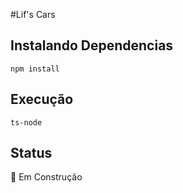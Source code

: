 #Lif's Cars

## Instalando Dependencias
```
npm install
```

## Execução 
```
ts-node
```
## Status 
:construction: Em Construção